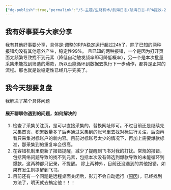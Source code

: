 ```yaml
---
{"dg-publish":true,"permalink":"/5-主题/生财有术/航海日志/航海日志-RPA提效-2024-03-27/","tags":["生财有术","航海日志","RPA提效"],"noteIcon":3,"created":"2024-03-27","updated":"2024-04-10"}
---
```


## 我有好事要与大家分享
我有其他好事要分享，具体是:调整的RPA稳定运行超过24h了，除了已知的两种报错均没有其他意外产生，稳定性99%。 且已知的两种报错，一个是因为打开页面太频繁导致找不到元素（降低自动触发频率即可降低概率），另一个是本次批量采集未能找到筛选的爆款，所以没能循环到数据去执行下一步动作，都算是正常的流程。那也就是说稳定性已经几乎完美了。

## 我今天想要复盘 
我解决了某个具体问题

#### 展开聊聊你遇到的问题，如何解决的
1. 检查了采集关注页，是可以直接采集的，替换网址即可。不过目前还是继续先采集首页，积累数量多了后再通过采集到的账号里去找对标进行关注，后面再看只采集对标账户的新内容。目前对标账号太少的情况下，再加上需要爆款标准，那采集到的重复率会很高。 
2. 在容错机制里更新了报错提醒，减少了提醒到飞书对我的打扰。常规的报错，包括网络问题导致的找不到元素，包括本次没有筛选到爆款导致的未能循环到爆款，这两种都只记录，不提醒。 除上两种外，目前还没遇到的其他报错，如果有发生则提醒到飞书。 
3. 目前还有一个问题是远程桌面关闭后，影刀不会自动运行（[原因](https://www.yingdao.com/yddoc/FAQ/55792693fc40e366aee3ff988879cb51.html)），已经找到方法了，明天就去搞定他！！！